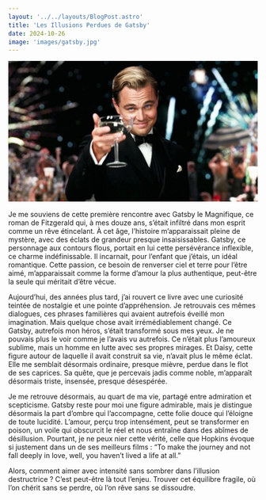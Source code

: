 ```yaml
---
layout: '../../layouts/BlogPost.astro'
title: 'Les Illusions Perdues de Gatsby'
date: 2024-10-26
image: 'images/gatsby.jpg'
---
```

![](images/gatsby.jpg)

Je me souviens de cette première rencontre avec Gatsby le  Magnifique, ce roman de Fitzgerald qui, à mes douze ans, s’était  infiltré dans mon esprit comme un rêve étincelant. À cet âge, l’histoire  m’apparaissait pleine de mystère, avec des éclats de grandeur presque  insaisissables. Gatsby, ce personnage aux contours flous, portait en lui  cette persévérance inflexible, ce charme indéfinissable. Il incarnait,  pour l’enfant que j’étais, un idéal romantique. Cette passion, ce besoin  de renverser ciel et terre pour l’être aimé, m’apparaissait comme la  forme d’amour la plus authentique, peut-être la seule qui méritait  d’être vécue.

Aujourd’hui, des années plus tard, j’ai rouvert ce livre  avec une curiosité teintée de nostalgie et une pointe d’appréhension. Je  retrouvais ces mêmes dialogues, ces phrases familières qui avaient  autrefois éveillé mon imagination. Mais quelque chose avait  irrémédiablement changé. Ce Gatsby, autrefois mon héros, s’était  transformé sous mes yeux. Je ne pouvais plus le voir comme je l’avais vu  autrefois. Ce n’était plus l’amoureux sublime, mais un homme en lutte  avec ses propres mirages. Et Daisy, cette figure autour de laquelle il  avait construit sa vie, n’avait plus le même éclat. Elle me semblait  désormais ordinaire, presque mièvre, perdue dans le flot de ses  caprices. Sa quête, que je percevais jadis comme noble, m’apparaît  désormais triste, insensée, presque désespérée.

Je me retrouve désormais, au quart de ma vie, partagé  entre admiration et scepticisme. Gatsby reste pour moi une figure  admirable, mais je distingue désormais la part d’ombre qui l’accompagne,  cette folie douce qui l’éloigne de toute lucidité. L’amour, perçu trop  intensément, peut se transformer en poison, un voile qui obscurcit le  réel et nous entraîne dans des abîmes de désillusion. Pourtant, je ne  peux nier cette vérité, celle que Hopkins évoque si justement dans un de  ses meilleurs films : “To make the journey and not fall deeply in love,  well, you haven’t lived a life at all.”

Alors, comment aimer avec intensité sans sombrer dans  l’illusion destructrice ? C’est peut-être là tout l’enjeu. Trouver cet  équilibre fragile, où l’on chérit sans se perdre, où l’on rêve sans se  dissoudre.

